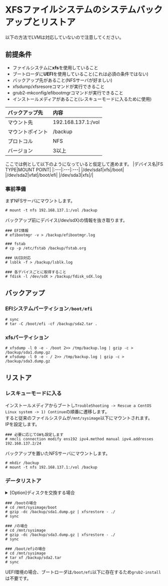 # XFSファイルシステムのシステムバックアップとリストア
以下の方法でLVMは対応していないので注意してください。
## 前提条件
- ファイルシステムに**xfs**を使用していること
- ブートローダに**UEFI**を使用していること(これは必須の条件ではない)
- バックアップ先があること(NFSサーバが好ましい)
- xfsdump/xfsresoreコマンドが実行できること
- grub2-mkconfig/efibootmgrコマンドが実行できること
- インストールメディアがあること(レスキューモードに入るために使用)

|バックアップ先|内容|
|:---|:---|
|マウント先|192.168.137.1:/vol|
|マウントポイント|/backup|
|プロトコル|NFS|
|バージョン|3以上|

ここでは例として以下のようになっていると仮定して進めます。
|デバイス名|FS TYPE|MOUNT POINT|
|:---|:---|:---|
|/dev/sda1|xfs|/boot|
|/dev/sda2|vfat|/boot/efi|
|/dev/sda3|xfs|/|

### 事前準備
まずNFSサーバにマウントします。
```
# mount -t nfs 192.168.137.1:/vol /backup
```
バックアップ前にデバイス(/dev/sdX)の情報を抜き取ります。
```
### EFI情報
# efibootmgr -v > /backup/efibootmgr.log

### fstab
# cp -p /etc/fstab /backup/fstab.org

### UUID対応
# lsblk -f > /backup/lsblk.log

### 各デバイスごとに取得すること
# fdisk -l /dev/sdX > /backup/fdisk_sdX.log
```

## バックアップ
### EFIシステムパーティション`/boot/efi`
```
# sync
# tar -C /boot/efi -cf /backup/sda2.tar .
```
### xfsパーティション
```
# xfsdump -l 0 -e - /boot 2>> /tmp/backup.log | gzip -c > /backup/sda1.dump.gz
# xfsdump -l 0 -e - / 2>> /tmp/backup.log | gzip -c > /backup/sda3.dump.gz
```
## リストア
### レスキューモードに入る
インストールメディアからブートし`TroubleShooting -> Rescue a CentOS Linux system -> 1) Continue`の順番に遷移します。  
すると従来のファイルシステムが`/mnt/sysimage`以下にマウントされます。  
IPを設定します。
```
### 必要に応じてGWも設定します
# nmcli connection modify ens192 ipv4.method manual ipv4.addresses 192.168.137.2/24
```
バックアップを置いたNFSサーバにマウントします。
```
# mkdir /backup
# mount -t nfs 192.168.137.1:/vol /backup
```
### データリストア

<details>
<summary>[Option]ディスクを交換する場合</summary>
   
### ディスクのパーティションを定義
既存のパーティションをもとに設定していきます。
```
# parted /dev/sdb
(parted) mklabel gpt
(parted) unit MiB
(parted) mkpart
Partition type? : (primary|extended)
File system : (xfs|vfat)
Start : 開始位置の指定
End   : 終了位置の指定
(parted) q
```

### ブートフラグを立てる
```
### 「１」はパーティション番号です。pの結果からブートフラグを立てるパーティションを指定します。
# parted /dev/sdb
(parted) p
(parted) set 1 boot on
```

</details>


```
### /bootの場合
# cd /mnt/sysimage/boot
# gzip -dc /backup/sda1.dump.gz | xfsrestore - ./
# sync
```
```
### /の場合
# cd /mnt/sysimage
# gzip -dc /backup/sda3.dump.gz | xfsrestore - ./
# sync
```
```
### /boot/efiの場合
# cd /mnt/sysimage
# tar xf /backup/sda2.tar
# sync
```
UEFI環境の場合、ブートローダは`/boot/efi`以下に存在するため`grub2-install`は不要です。
